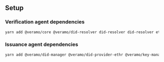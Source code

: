 ## Setup

### Verification agent dependencies

```bash
yarn add @veramo/core @veramo/did-resolver did-resolver did-resolver ethr-did-resolver web-did-resolver @veramo/message-handler @veramo/did-jwt @veramo/url-handler @veramo/credential-w3c
```

### Issuance agent dependencies

```bash
yarn add @veramo/did-manager @veramo/did-provider-ethr @veramo/key-manager @veramo/kms-local @veramo/data-store sqlite3 typeorm@0.2.38
```